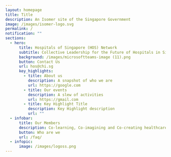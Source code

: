 ```yaml
---
layout: homepage
title: Title
description: An Isomer site of the Singapore Government
image: /images/isomer-logo.svg
permalink: /
notification: ""
sections:
  - hero:
      title: Hospitals of Singapore (HOS) Network
      subtitle: Collective Leadership for the Future of Hospitals in Singapore
      background: /images/microsoftteams-image (11).png
      button: Contact Us
      url: hos@chi.sg
      key_highlights:
        - title: About us
          description: A snapshot of who we are
          url: https://google.com
        - title: Our events
          description: A slew of activities
          url: https://gmail.com
        - title: Key Highlight Title
          description: Key Highlight description
          url: ""
  - infobar:
      title: Our Members
      description: Co-learning, Co-imagining and Co-creating healthcare
      button: Who are we
      url: /faq/
  - infopic:
      image: /images/logoss.png
---
```

